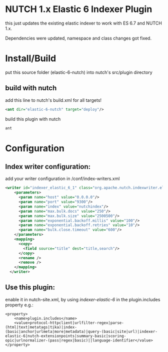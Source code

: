 # NUTCH 1.x Elastic 6 Indexer Plugin

this just updates the existing elastic indexer to work with ES 6.7 and NUTCH 1.x.

Dependencies were updated, namespace and class changes got fixed.

# Install/Build
put this source folder (elastic-6-nutch) into nutch's src/plugin directory


## build with nutch

add this line to nutch's build.xml for all targets!
```xml
<ant dir="elastic-6-nutch" target="deploy"/>
```

build this plugin with nutch 

```bash
ant
```

# Configuration

## Index writer configuration:

add your writer configuration in /conf/index-writers.xml

```xml
<writer id="indexer_elastic_6_1" class="org.apache.nutch.indexwriter.elastic_6.ElasticIndexWriter">
    <parameters>
      <param name="host" value="0.0.0.0"/>
      <param name="port" value="9300"/>
      <param name="index" value="nutchindex"/>
      <param name="max.bulk.docs" value="250"/>
      <param name="max.bulk.size" value="2500500"/>
      <param name="exponential.backoff.millis" value="100"/>
      <param name="exponential.backoff.retries" value="10"/>
      <param name="bulk.close.timeout" value="600"/>
    </parameters>
    <mapping>
      <copy>
        <field source="title" dest="title,search"/>
      </copy>
      <rename />
      <remove />
    </mapping>
  </writer>

```



## Use this plugin:

enable it in nutch-site.xml, by using *indexer-elastic-6* in the plugin.includes property
e.g.:

```
<property>
    <name>plugin.includes</name>        
    <value>protocol-httpclient|urlfilter-regex|parse-(html|text|metatags|tika)|index-(basic|anchor|urlmeta|more|metadata)|query-(basic|site|url)|indexer-elastic-6|nutch-extensionpoints|summary-basic|scoring-opic|urlnormalizer-(pass|regex|basic)||language-identifier</value>
</property>
``` 


